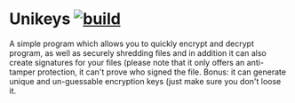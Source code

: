 # Unikeys [![build](https://github.com/JustAeris/Unikeys/actions/workflows/dotnet-desktop.yml/badge.svg)](https://github.com/JustAeris/Unikeys/actions/workflows/dotnet-desktop.yml)

A simple program which allows you to quickly encrypt and decrypt program, as well as securely shredding files and in addition it can also create signatures for your files (please note that it only offers an anti-tamper protection, it can't prove who signed the file. Bonus: it can generate unique and un-guessable encryption keys (just make sure you don't loose it.
